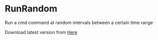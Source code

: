 # RunRandom
Run a cmd command at random intervals between a certain time range

Download latest version from <a href="https://github.com/SCJLabs/RunRandom/blob/master/RunRandom/RunRandom/bin/Debug/RunRandom.exe?raw=true">Here</a>
